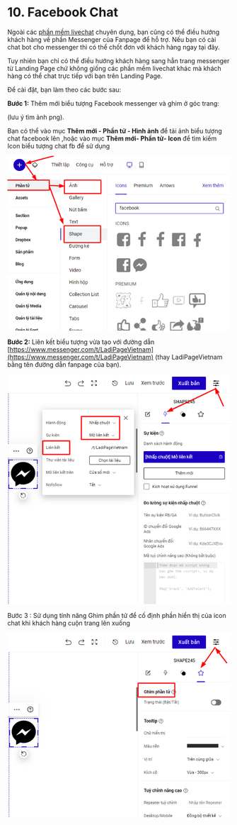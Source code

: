 # 10. Facebook Chat

Ngoài các [phần mềm livechat](broken-reference) chuyên dụng, bạn cũng có thể điều hướng khách hàng về phần Messenger của Fanpage để hỗ trợ. Nếu bạn có cài chat bot cho messenger thì có thể chốt đơn với khách hàng ngay tại đây.

Tuy nhiên bạn chỉ có thể điều hướng khách hàng sang hẳn trang messenger từ Landing Page chứ không giống các phần mềm livechat khác mà khách hàng có thể chat trực tiếp với bạn trên Landing Page.

Để cài đặt, bạn làm theo các bước sau:

**Bước 1:**  Thêm mới  biểu tượng Facebook messenger và ghim ở góc trang:

(lưu ý tìm ảnh png).

Bạn có thể vào mục **Thêm mới - Phần tử - Hình ảnh** để tải ảnh biểu tượng chat facebook lên ,hoặc vào mục **Thêm mới- Phần tử- Icon** để tìm kiếm Icon biểu tượng chat fb  để sử dụng&#x20;

![](<../.gitbook/assets/image (865).png>)

**Bước 2:** Liên kết biểu tượng vừa tạo với đường dẫn [https://www.messenger.com/t/LadiPageVietnam](https://www.messenger.com/t/LadiPageVietnam) (thay LadiPageVietnam bằng tên đường dẫn fanpage của bạn).

![](<../.gitbook/assets/image (117).png>)

Bước 3 : Sử dụng tính năng Ghim phần tử để cố định phần hiển thị của icon chat khi khách hàng cuộn trang lên xuống&#x20;

![](<../.gitbook/assets/image (922).png>)



